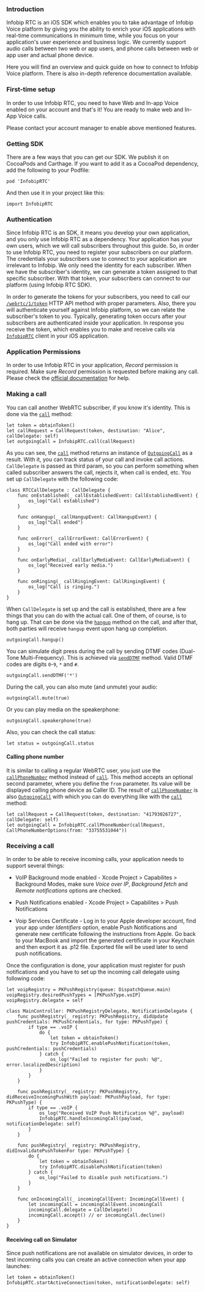 ### Introduction
Infobip RTC is an iOS SDK which enables you to take advantage of Infobip Voice platform by giving you the ability to enrich your iOS applications with real-time communications in minimum time, while you focus on your application's user experience and business logic. We currently support audio calls between two web or app users, and phone calls between web or app user and actual phone device.

Here you will find an overview and quick guide on how to connect to Infobip Voice platform. There is also in-depth reference documentation available. 

### First-time setup
In order to use Infobip RTC, you need to have Web and In-app Voice enabled on your account and that's it! You are ready to make web and In-App Voice calls.

Please contact your account manager to enable above mentioned features.

### Getting SDK
There are a few ways that you can get our SDK. We publish it on CocoaPods and Carthage.
If you want to add it as a CocoaPod dependency, add the following to your Podfile: 
```
pod 'InfobipRTC'
```

And then use it in your project like this:

```
import InfobipRTC
```

### Authentication
Since Infobip RTC is an SDK, it means you develop your own application, and you only use Infobip RTC as a dependency. Your application has your own users, which we will call subscribers throughout this guide. So, in order to use Infobip RTC, you need to register your subscribers on our platform. The credentials your subscribers use to connect to your application are irrelevant to Infobip. We only need the identity for each subscriber. When we have the subscriber's identity, we can generate a token assigned to that specific subscriber. With that token, your subscribers can connect to our platform (using Infobip RTC SDK).

In order to generate the tokens for your subscribers, you need to call our [`/webrtc/1/token`](https://dev.infobip.com/webrtc/generate-token) HTTP API method with proper parameters. Also, there you will authenticate yourself against Infobip platform, so we can relate the subscriber's token to you. Typically, generating token occurs after your subscribers are authenticated inside your application.
In response you receive the token, which enables you to make and receive calls via  [`InfobipRTC`](https://github.com/infobip/infobip-rtc-ios/wiki/InfobipRTC) client in your iOS application.


### Application Permissions
In order to use Infobip RTC in your application, _Record_ permission is required. Make sure _Record_ permission is requested before making any call.
Please check the [official documentation](https://developer.apple.com/documentation/avfoundation/avaudiosession/1616601-requestrecordpermission?language=swift) for help. 


### Making a call
You can call another WebRTC subscriber, if you know it's identity. This is done via the [`call`](https://github.com/infobip/infobip-rtc-ios/wiki/InfobipRTC#call) method:

```
let token = obtainToken()
let callRequest = CallRequest(token, destination: "Alice", callDelegate: self)
let outgoingCall = InfobipRTC.call(callRequest)
```

As you can see, the [`call`](https://github.com/infobip/infobip-rtc-ios/wiki/InfobipRTC#call) method returns an instance of [`OutgoingCall`](https://github.com/infobip/infobip-rtc-ios/wiki/OutgoingCall) as a result. With it, you can track status of your call and invoke call actions. `CallDelegate` is passed as third param, so you can perform something when called subscriber answers the call, rejects it, when call is ended, etc. You set up `CallDelegate` with the following code:

```
class RTCCallDelegate : CallDelegate {
    func onEstablished(_ callEstablishedEvent: CallEstablishedEvent) {
        os_log("Call established")
    }

    func onHangup(_ callHangupEvent: CallHangupEvent) {
        os_log("Call ended")
    }

    func onError(_ callErrorEvent: CallErrorEvent) {
        os_log("Call ended with error")
    }

    func onEarlyMedia(_ callEarlyMediaEvent: CallEarlyMediaEvent) {
        os_log("Received early media.")
    }
    
    func onRinging(_ callRingingEvent: CallRingingEvent) {
        os_log("Call is ringing.")
    }
}
```

When `CallDelegate` is set up and the call is established, there are a few things that you can do with the actual call. One of them, of course, is to hang up. That can be done via the [`hangup`](https://github.com/infobip/infobip-rtc-ios/wiki/Call#hangup) method on the call, and after that, both parties will receive `hangup` event upon hang up completion.

```
outgoingCall.hangup()
```

You can simulate digit press during the call by sending DTMF codes (Dual-Tone Multi-Frequency). This is achieved via [`sendDTMF`](https://github.com/infobip/infobip-rtc-ios/wiki/Call#sendDTMF) method. Valid DTMF codes are digits `0`-`9`, `*` and `#`.

```
outgoingCall.sendDTMF('*')
```

During the call, you can also mute (and unmute) your audio:

```
outgoingCall.mute(true)
```
Or you can play media on the speakerphone:
```
outgoingCall.speakerphone(true)
```
Also, you can check the call status:
```
let status = outgoingCall.status
```
#### Calling phone number
It is similar to calling a regular WebRTC user, you just use the [`callPhoneNumber`](https://github.com/infobip/infobip-rtc-ios/wiki/InfobipRTC#callPhoneNumber) method instead of [`call`](https://github.com/infobip/infobip-rtc-ios/wiki/InfobipRTC#call). This method accepts an optional second parameter, where you define the `from` parameter. Its value will be displayed calling phone device as Caller ID. The result of [`callPhoneNumber`](https://github.com/infobip/infobip-rtc-ios/wiki/InfobipRTC#callPhoneNumber) is also [`OutgoingCall`](https://github.com/infobip/infobip-rtc-ios/wiki/OutgoingCall) with which you can do everything like with the [`call`](https://github.com/infobip/infobip-rtc-ios/wiki/InfobipRTC#call) method:

```
let callRequest = CallRequest(token, destination: "41793026727", callDelegate: self)
let outgoingCall = InfobipRTC.callPhoneNumber(callRequest, CallPhoneNumberOptions(from: "33755531044"))
```

### Receiving a call
In order to be able to receive incoming calls, your application needs to support several things:
* VoIP Background mode enabled - Xcode Project > Capabilites > Background Modes, make sure _Voice over IP_, _Background fetch_ and _Remote notifications_ options are checked.

* Push Notifications enabled - Xcode Project > Capabilites > Push Notifications

* Voip Services Certificate - Log in to your Apple developer account, find your app under _Identifiers_ option, enable Push Notifications and generate new certificate following the instructions from Apple. Go back to your MacBook and import the generated certificate in your Keychain and then export it as .p12 file. Exported file will be used later to send push notifications.


Once the configuration is done, your application must register for push notifications and you have to set up the incoming call delegate using following code:
```
let voipRegistry = PKPushRegistry(queue: DispatchQueue.main)
voipRegistry.desiredPushTypes = [PKPushType.voIP]
voipRegistry.delegate = self

class MainController: PKPushRegistryDelegate, NotificationDelegate {
    func pushRegistry(_ registry: PKPushRegistry, didUpdate pushCredentials: PKPushCredentials, for type: PKPushType) {
        if type == .voIP {
            do {
                let token = obtainToken()
                try InfobipRTC.enablePushNotification(token, pushCredentials: pushCredentials)
            } catch {
                os_log("Failed to register for push: %@", error.localizedDescription)
            }
        }
    }
        
    func pushRegistry(_ registry: PKPushRegistry, didReceiveIncomingPushWith payload: PKPushPayload, for type: PKPushType) {
        if type == .voIP {
            os_log("Received VoIP Push Notification %@", payload)
            InfobipRTC.handleIncomingCall(payload, notificationDelegate: self)
        }
    }
    
    func pushRegistry(_ registry: PKPushRegistry, didInvalidatePushTokenFor type: PKPushType) {
        do {
            let token = obtainToken()
            try InfobipRTC.disablePushNotification(token)
        } catch {
            os_log("Failed to disable push notifications.")
        }
    }
    
    func onIncomingCall(_ incomingCallEvent: IncomingCallEvent) {
        let incomingCall = incomingCallEvent.incomingCall
        incomingCall.delegate = CallDelegate()
        incomingCall.accept() // or incomingCall.decline()
    }
}
```


#### Receiving call on Simulator
Since push notifications are not available on simulator devices, in order to test incoming calls you can create an active connection when your app launches:
```
let token = obtainToken()
InfobipRTC.startActiveConnection(token, notificationDelegate: self)
```
